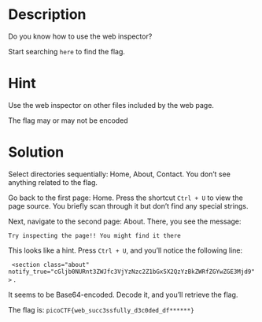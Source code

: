 # Description 

Do you know how to use the web inspector?

Start searching `here` to find the flag.

# Hint

Use the web inspector on other files included by the web page.

The flag may or may not be encoded

# Solution 

Select directories sequentially: Home, About, Contact. You don’t see anything related to the flag.

Go back to the first page: Home. 
Press the shortcut `Ctrl + U` to view the page source. You briefly scan through it but don’t find any special strings.

Next, navigate to the second page: About. There, you see the message:
```
Try inspecting the page!! You might find it there
```
This looks like a hint. Press `Ctrl + U`, and you’ll notice the following line:

` <section class="about" notify_true="cGljb0NURnt3ZWJfc3VjYzNzc2Z1bGx5X2QzYzBkZWRfZGYwZGE3Mjd9">`
.

It seems to be Base64-encoded. Decode it, and you’ll retrieve the flag.

The flag is: `picoCTF{web_succ3ssfully_d3c0ded_df******}`
